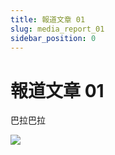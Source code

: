 ```yaml
---
title: 報道文章 01
slug: media_report_01
sidebar_position: 0
---
```



# 報道文章 01

巴拉巴拉

<img src="/assets/ST4abOfqSo40X4xcFT6cq0m4n4c.png" src-width="840" src-height="1118" align="center"/>


